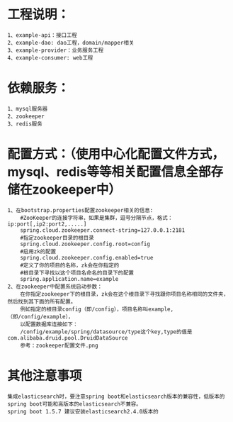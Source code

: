 工程说明：
====================
	1、example-api：接口工程
	2、example-dao: dao工程，domain/mapper相关
	3、example-provider：业务服务工程
	4、example-consumer: web工程
依赖服务：
===================
	1、mysql服务器
	2、zookeeper
	3、redis服务
配置方式：（使用中心化配置文件方式，mysql、redis等等相关配置信息全部存储在zookeeper中）
=====================
	1、在bootstrap.properties配置zookeeper相关的信息:
		#ZooKeeper的连接字符串，如果是集群，逗号分隔节点，格式：ip:port[,ip2:port2,.....]
		spring.cloud.zookeeper.connect-string=127.0.0.1:2181
		#指定zookeeper目录的根目录
		spring.cloud.zookeeper.config.root=config
		#启用zk的配置
		spring.cloud.zookeeper.config.enabled=true
		#定义了你的项目的名称，zk会在你指定的
		#根目录下寻找以这个项目名命名的目录下的配置
		spring.application.name=example
	2、在zookeeper中配置系统启动参数：
		在你指定zookeeper下的根目录，zk会在这个根目录下寻找跟你项目名称相同的文件夹，然后找到其下面的所有配置。
		例如指定的根目录config（即/config），项目名称叫example,（即/config/example），
		以配置数据库连接如下：		
		/config/example/spring/datasource/type这个key,type的值是com.alibaba.druid.pool.DruidDataSource
		参考：zookeeper配置文件.png
其他注意事项
=====================
	集成elasticsearch时，要注意spring boot和elasticsearch版本的兼容性，低版本的spring boot可能和高版本的elasticsearch不兼容。
	spring boot 1.5.7 建议安装elasticsearch2.4.0版本的
